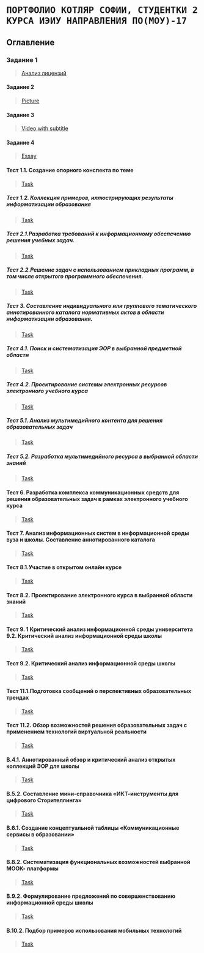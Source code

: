 # `ПОРТФОЛИО КОТЛЯР СОФИИ, СТУДЕНТКИ 2 КУРСА ИЭИУ НАПРАВЛЕНИЯ ПО(МОУ)-17` #

## Оглавление
### Задание 1

> [Анализ лицензий](%D0%90%D0%BD%D0%B0%D0%BB%D0%B8%D0%B7%20%D0%BB%D0%B8%D1%86%D0%B5%D0%BD%D0%B7%D0%B8%D0%B9.md)

#### Задание 2

> [Picture](%D0%9F%D1%80%D0%BE%D1%81%D1%82%D0%BE%20%D0%BA%D0%B0%D1%80%D1%82%D0%B8%D0%BD%D0%BA%D0%B0.md)

#### Задание 3

>[Video with subtitle](Video.md)

#### Задание 4

>[Essay](%D0%AD%D1%81%D1%81%D0%B5.md)

#### Тест 1.1.  Создание опорного конспекта по теме

>[Task](https://github.com/sofakotlyar1999/sofakotlyar1999.githab.io/blob/master/1.1.md)

##### Тест 1.2.  Коллекция примеров, иллюстрирующих результаты информатизации образования 

>[Task](https://github.com/sofakotlyar1999/sofakotlyar1999.githab.io/blob/master/1.2.md)

##### Тест 2.1.Разработка требований к информационному обеспечению решения учебных задач. 

>[Task](https://github.com/sofakotlyar1999/sofakotlyar1999.githab.io/blob/master/2.1.md)

##### Тест 2.2.Решение задач с использованием прикладных программ, в том числе открытого программного обеспечения. 

>[Task](https://github.com/sofakotlyar1999/sofakotlyar1999.githab.io/blob/master/2.2.md)

##### Тест 3. Составление индивидуального или группового тематического аннотированного каталога нормативных актов в области информатизации образования. 

>[Task](https://github.com/sofakotlyar1999/sofakotlyar1999.githab.io/blob/master/3.md)

#####  Тест 4.1. Поиск и систематизация ЭОР в выбранной предметной области

>[Task](https://github.com/sofakotlyar1999/sofakotlyar1999.githab.io/blob/master/4.1.md)

##### Тест 4.2. Проектирование системы электронных ресурсов электронного учебного курса 

>[Task](https://github.com/sofakotlyar1999/sofakotlyar1999.githab.io/blob/master/4.2.md)

##### Тест  5.1. Анализ мультимедийного контента для решения образовательных задач

>[Task](https://github.com/sofakotlyar1999/sofakotlyar1999.githab.io/blob/master/5.1.md)

##### Тест 5.2. Разработка мультимедийного ресурса в выбранной области знаний 

>[Task](https://github.com/sofakotlyar1999/sofakotlyar1999.githab.io/blob/master/5.2new.md)

#### Тест 6. Разработка комплекса коммуникационных средств для решения образовательных задач в рамках электронного учебного курса 

>[Task](https://github.com/sofakotlyar1999/sofakotlyar1999.githab.io/blob/master/6.md)

#### Тест 7. Анализ информационных систем в информационной среды вуза и школы. Составление аннотированного каталога 

>[Task](https://github.com/sofakotlyar1999/sofakotlyar1999.githab.io/blob/master/7.md)

#### Тест 8.1.Участие в открытом онлайн курсе

>[Task](https://github.com/sofakotlyar1999/sofakotlyar1999.githab.io/blob/master/8.1.md)

#### Тест 8.2. Проектирование электронного курса в выбранной области знаний 

>[Task](https://github.com/sofakotlyar1999/sofakotlyar1999.githab.io/blob/master/8.2.md)

#### Тест 9. 1 Критический анализ информационной среды университета 9.2. Критический анализ информационной среды школы 

>[Task](https://github.com/sofakotlyar1999/sofakotlyar1999.githab.io/blob/master/9.1.md)

#### Тест 9.2. Критический анализ информационной среды школы 

>[Task](https://github.com/sofakotlyar1999/sofakotlyar1999.githab.io/blob/master/9.2.md)

#### Тест 11.1.Подготовка сообщений о перспективных образовательных трендах

>[Task](https://github.com/sofakotlyar1999/sofakotlyar1999.githab.io/blob/master/11.1.md)

#### Тест 11.2. Обзор возможностей решения образовательных задач с применением технологий виртуальной реальности 

>[Task](https://github.com/sofakotlyar1999/sofakotlyar1999.githab.io/blob/master/11.2.md)

#### В.4.1. Аннотированный обзор и критический анализ открытых коллекций ЭОР для школы

>[Task](https://github.com/sofakotlyar1999/sofakotlyar1999.githab.io/blob/master/B.4.1.md)

#### В.5.2. Составление мини-справочника «ИКТ-инструменты для цифрового Сторителлинга» 

>[Task](https://github.com/sofakotlyar1999/sofakotlyar1999.githab.io/blob/master/B.5.2.md)

#### В.6.1. Создание концептуальной таблицы «Коммуникационные сервисы в образовании»

>[Task](https://github.com/sofakotlyar1999/sofakotlyar1999.githab.io/blob/master/B.6.1.md)

#### В.8.2. Систематизация функциональных возможностей выбранной МООК- платформы 

>[Task](https://github.com/sofakotlyar1999/sofakotlyar1999.githab.io/blob/master/B.8.2.md)

#### В.9.2. Формулирование предложений по совершенствованию информационной среды школы 

>[Task](https://github.com/sofakotlyar1999/sofakotlyar1999.githab.io/blob/master/B.9.2.md)

#### В.10.2. Подбор примеров использования мобильных технологий 

>[Task](https://github.com/sofakotlyar1999/sofakotlyar1999.githab.io/blob/master/B.10.2.md)
